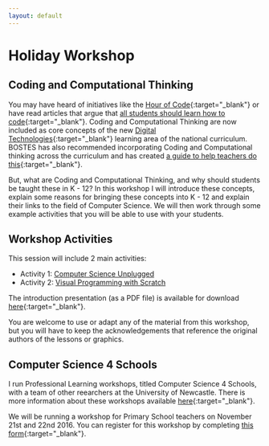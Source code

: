 ```yaml
---
layout: default
---
```


# Holiday Workshop

## Coding and Computational Thinking

You may have heard of initiatives like the [Hour of Code](https://code.org/learn){:target="_blank"} or have read articles that argue that [all students should learn how to code](https://theconversation.com/an-education-for-the-21st-century-means-teaching-coding-in-schools-42046){:target="_blank"}.
Coding and Computational Thinking are now included as core concepts of the new [Digital Technologies](http://www.australiancurriculum.edu.au/technologies/digital-technologies/curriculum/f-10?layout=1){:target="_blank"} learning area of the national curriculum. 
BOSTES has also recommended incorporating Coding and Computational thinking across the curriculum and has created [a guide to help teachers do this](http://k6.boardofstudies.nsw.edu.au/wps/portal/go/science-and-technology/statement-on-coding){:target="_blank"}.

But, what are Coding and Computational Thinking, and why should students be taught these in K - 12? In this workshop I will introduce these concepts, explain some reasons for bringing these concepts into K - 12 and explain their links to the field of Computer Science. We will then work through some example activities that you will be able to use with your students.

## Workshop Activities

This session will include 2 main activities:

- Activity 1: [Computer Science Unplugged](cs_unplugged)
- Activity 2: [Visual Programming with Scratch](programming_scratch)

The introduction presentation (as a PDF file) is available for download [here](introduction.pdf){:target="_blank"}.

You are welcome to use or adapt any of the material from this workshop, but you will have to keep the acknowledgements that reference the original authors of the lessons or graphics.

## Computer Science 4 Schools

I run Professional Learning workshops, titled Computer Science 4 Schools, with a team of other reearchers at the University of Newcastle. 
There is more information about these workshops available [here](https://newcastle.edu.au/cs4s){:target="_blank"}.

We will be running a workshop for Primary School teachers on November 21st and 22nd 2016. 
You can register for this workshop by completing [this form](https://goo.gl/forms/byE9QBXJHYdf6BZk2){:target="_blank"}.